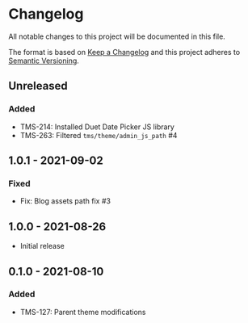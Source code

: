 # Changelog

All notable changes to this project will be documented in this file.

The format is based on [Keep a Changelog](http://keepachangelog.com/en/1.0.0/)
and this project adheres to [Semantic Versioning](http://semver.org/spec/v2.0.0.html).

## Unreleased

### Added

- TMS-214: Installed Duet Date Picker JS library
- TMS-263: Filtered `tms/theme/admin_js_path` #4

## 1.0.1 - 2021-09-02

### Fixed

- Fix: Blog assets path fix #3

## 1.0.0 - 2021-08-26

- Initial release

## 0.1.0 - 2021-08-10

### Added

- TMS-127: Parent theme modifications
